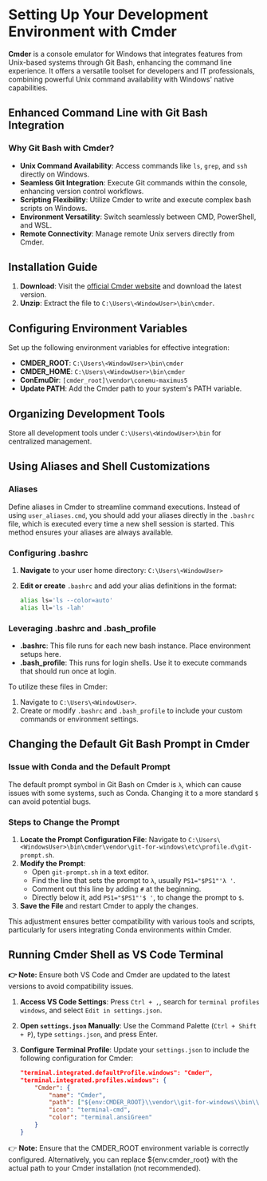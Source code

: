 # Setting Up Your Development Environment with Cmder

**Cmder** is a console emulator for Windows that integrates features from Unix-based systems through Git Bash, enhancing the command line experience. It offers a versatile toolset for developers and IT professionals, combining powerful Unix command availability with Windows' native capabilities.

## Enhanced Command Line with Git Bash Integration

### Why Git Bash with Cmder?

- **Unix Command Availability**: Access commands like `ls`, `grep`, and `ssh` directly on Windows.
- **Seamless Git Integration**: Execute Git commands within the console, enhancing version control workflows.
- **Scripting Flexibility**: Utilize Cmder to write and execute complex bash scripts on Windows.
- **Environment Versatility**: Switch seamlessly between CMD, PowerShell, and WSL.
- **Remote Connectivity**: Manage remote Unix servers directly from Cmder.

## Installation Guide

1. **Download**: Visit the [official Cmder website](https://cmder.net) and download the latest version.
2. **Unzip**: Extract the file to `C:\Users\<WindowUser>\bin\cmder`.

## Configuring Environment Variables

Set up the following environment variables for effective integration:

- **CMDER_ROOT**: `C:\Users\<WindowUser>\bin\cmder`
- **CMDER_HOME**: `C:\Users\<WindowUser>\bin\cmder`
- **ConEmuDir**: `[cmder_root]\vendor\conemu-maximus5`
- **Update PATH**: Add the Cmder path to your system's PATH variable.

## Organizing Development Tools

Store all development tools under `C:\Users\<WindowUser>\bin` for centralized management.

## Using Aliases and Shell Customizations

### Aliases

Define aliases in Cmder to streamline command executions. Instead of using `user_aliases.cmd`, you should add your aliases directly in the `.bashrc` file, which is executed every time a new shell session is started. This method ensures your aliases are always available.

### Configuring .bashrc

1. **Navigate** to your user home directory: `C:\Users\<WindowUser>`
2. **Edit or create** `.bashrc` and add your alias definitions in the format:

    ```bash
    alias ls='ls --color=auto'
    alias ll='ls -lah'
    ```

### Leveraging .bashrc and .bash_profile

- **.bashrc**: This file runs for each new bash instance. Place environment setups here.
- **.bash_profile**: This runs for login shells. Use it to execute commands that should run once at login.

To utilize these files in Cmder:

1. Navigate to `C:\Users\<WindowUser>`.
2. Create or modify `.bashrc` and `.bash_profile` to include your custom commands or environment settings.

## Changing the Default Git Bash Prompt in Cmder

### Issue with Conda and the Default Prompt

The default prompt symbol in Git Bash on Cmder is `λ`, which can cause issues with some systems, such as Conda. Changing it to a more standard `$` can avoid potential bugs.

### Steps to Change the Prompt

1. **Locate the Prompt Configuration File**: Navigate to `C:\Users\<WindowsUser>\bin\cmder\vendor\git-for-windows\etc\profile.d\git-prompt.sh`.
2. **Modify the Prompt**:
   - Open `git-prompt.sh` in a text editor.
   - Find the line that sets the prompt to `λ`, usually `PS1="$PS1"'λ '`.
   - Comment out this line by adding `#` at the beginning.
   - Directly below it, add `PS1="$PS1"'$ '`, to change the prompt to `$`.
3. **Save the File** and restart Cmder to apply the changes.

This adjustment ensures better compatibility with various tools and scripts, particularly for users integrating Conda environments within Cmder.

## Running Cmder Shell as VS Code Terminal

**👉 Note:** Ensure both VS Code and Cmder are updated to the latest versions to avoid compatibility issues.

1. **Access VS Code Settings**: Press `Ctrl + ,`, search for `terminal profiles windows`, and select `Edit in settings.json`.

2. **Open `settings.json` Manually**: Use the Command Palette (`Ctrl + Shift + P`), type `settings.json`, and press Enter.

3. **Configure Terminal Profile**:
   Update your `settings.json` to include the following configuration for Cmder:

   ```json
   "terminal.integrated.defaultProfile.windows": "Cmder",
   "terminal.integrated.profiles.windows": {
       "Cmder": {
           "name": "Cmder",
           "path": ["${env:CMDER_ROOT}\\vendor\\git-for-windows\\bin\\bash.exe"],
           "icon": "terminal-cmd",
           "color": "terminal.ansiGreen"
       }
   }
    ```

  👉 **Note:** Ensure that the CMDER_ROOT environment variable is correctly configured. Alternatively, you can replace ${env:cmder_root} with the actual path to your Cmder installation (not recommended).
